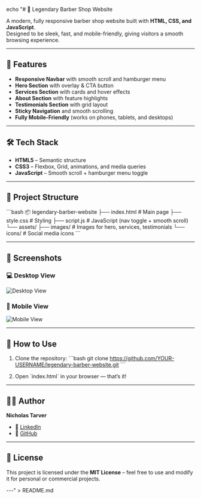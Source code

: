 echo "# 💈 Legendary Barber Shop Website  

A modern, fully responsive barber shop website built with **HTML, CSS, and JavaScript**.  
Designed to be sleek, fast, and mobile-friendly, giving visitors a smooth browsing experience.

--- 

## 🚀 Features  

- **Responsive Navbar** with smooth scroll and hamburger menu  
- **Hero Section** with overlay & CTA button  
- **Services Section** with cards and hover effects  
- **About Section** with feature highlights  
- **Testimonials Section** with grid layout  
- **Sticky Navigation** and smooth scrolling  
- **Fully Mobile-Friendly** (works on phones, tablets, and desktops)

--- 

## 🛠️ Tech Stack  

- **HTML5** – Semantic structure  
- **CSS3** – Flexbox, Grid, animations, and media queries  
- **JavaScript** – Smooth scroll + hamburger menu toggle  

--- 

## 📂 Project Structure  

\`\`\`bash
📦 legendary-barber-website
├── index.html          # Main page
├── style.css           # Styling
├── script.js           # JavaScript (nav toggle + smooth scroll)
└── assets/
    ├── images/         # Images for hero, services, testimonials
    └── icons/          # Social media icons
\`\`\`

--- 

## 📸 Screenshots  

### 💻 Desktop View  
![Desktop View](assets/screenshots/desktop-view.png)

### 📱 Mobile View  
![Mobile View](assets/screenshots/mobile-view.png)

--- 

## 🎯 How to Use  

1. Clone the repository:
\`\`\`bash
git clone https://github.com/YOUR-USERNAME/legendary-barber-website.git
\`\`\`

2. Open \`index.html\` in your browser — that’s it!  

--- 

## 🧑‍💻 Author  

**Nicholas Tarver**  
- 💼 [LinkedIn](https://www.linkedin.com/in/nicholas-tarver-498063275)  
- 🐙 [GitHub](https://github.com/NTarver17)

--- 

## 📜 License  

This project is licensed under the **MIT License** – feel free to use and modify it for personal or commercial projects.

---" > README.md
